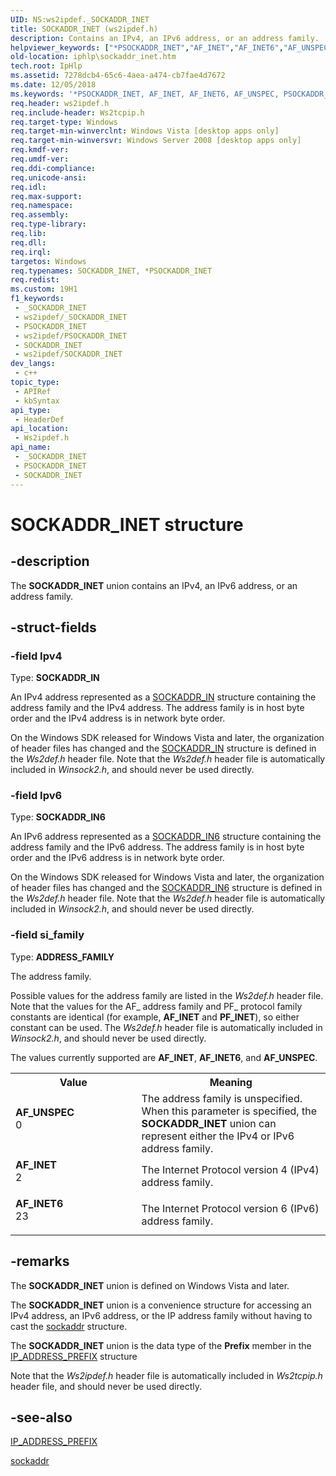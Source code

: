 ```yaml
---
UID: NS:ws2ipdef._SOCKADDR_INET
title: SOCKADDR_INET (ws2ipdef.h)
description: Contains an IPv4, an IPv6 address, or an address family.
helpviewer_keywords: ["*PSOCKADDR_INET","AF_INET","AF_INET6","AF_UNSPEC","PSOCKADDR_INET","PSOCKADDR_INET union pointer [IP Helper]","SOCKADDR_INET","SOCKADDR_INET union [IP Helper]","iphlp.sockaddr_inet","ws2ipdef/PSOCKADDR_INET","ws2ipdef/SOCKADDR_INET"]
old-location: iphlp\sockaddr_inet.htm
tech.root: IpHlp
ms.assetid: 7278dcb4-65c6-4aea-a474-cb7fae4d7672
ms.date: 12/05/2018
ms.keywords: '*PSOCKADDR_INET, AF_INET, AF_INET6, AF_UNSPEC, PSOCKADDR_INET, PSOCKADDR_INET union pointer [IP Helper], SOCKADDR_INET, SOCKADDR_INET union [IP Helper], iphlp.sockaddr_inet, ws2ipdef/PSOCKADDR_INET, ws2ipdef/SOCKADDR_INET'
req.header: ws2ipdef.h
req.include-header: Ws2tcpip.h
req.target-type: Windows
req.target-min-winverclnt: Windows Vista [desktop apps only]
req.target-min-winversvr: Windows Server 2008 [desktop apps only]
req.kmdf-ver: 
req.umdf-ver: 
req.ddi-compliance: 
req.unicode-ansi: 
req.idl: 
req.max-support: 
req.namespace: 
req.assembly: 
req.type-library: 
req.lib: 
req.dll: 
req.irql: 
targetos: Windows
req.typenames: SOCKADDR_INET, *PSOCKADDR_INET
req.redist: 
ms.custom: 19H1
f1_keywords:
 - _SOCKADDR_INET
 - ws2ipdef/_SOCKADDR_INET
 - PSOCKADDR_INET
 - ws2ipdef/PSOCKADDR_INET
 - SOCKADDR_INET
 - ws2ipdef/SOCKADDR_INET
dev_langs:
 - c++
topic_type:
 - APIRef
 - kbSyntax
api_type:
 - HeaderDef
api_location:
 - Ws2ipdef.h
api_name:
 - _SOCKADDR_INET
 - PSOCKADDR_INET
 - SOCKADDR_INET
---
```


# SOCKADDR_INET structure


## -description

The <b>SOCKADDR_INET</b> union contains an IPv4, an IPv6 address, or an address family.

## -struct-fields

### -field Ipv4

Type: <b>SOCKADDR_IN</b>

An IPv4 address represented as a <a href="/windows/desktop/WinSock/sockaddr-2">SOCKADDR_IN</a> structure containing the address family and the IPv4 address. The address family is in host byte order and the IPv4 address is  in network byte order.

On the Windows SDK released for Windows Vista and later, the organization of header files has changed and the <a href="/windows/desktop/WinSock/sockaddr-2">SOCKADDR_IN</a> structure is defined in the <i>Ws2def.h</i> header file. Note that the <i>Ws2def.h</i> header file is automatically included in <i>Winsock2.h</i>, and should never be used directly.

### -field Ipv6

Type: <b>SOCKADDR_IN6</b>

An IPv6 address represented as a <a href="/windows/desktop/WinSock/sockaddr-2">SOCKADDR_IN6</a> structure containing the address family and the IPv6 address. The address family is in host byte order and the IPv6 address is  in network byte order.

On the Windows SDK released for Windows Vista and later, the organization of header files has changed and the <a href="/windows/desktop/WinSock/sockaddr-2">SOCKADDR_IN6</a> structure is defined in the <i>Ws2def.h</i> header file. Note that the <i>Ws2def.h</i> header file is automatically included in <i>Winsock2.h</i>, and should never be used directly.

### -field si_family

Type: <b>ADDRESS_FAMILY</b>

The address family. 

Possible values for the address family are listed in the <i>Ws2def.h</i> header file. Note that the values for the AF_ address family and PF_ protocol family constants  are identical (for example, <b>AF_INET</b> and <b>PF_INET</b>), so either constant can be used. The <i>Ws2def.h</i> header file is automatically included in <i>Winsock2.h</i>, and should never be used directly. 

The values currently supported are <b>AF_INET</b>, <b>AF_INET6</b>, and <b>AF_UNSPEC</b>.

<table>
<tr>
<th>Value</th>
<th>Meaning</th>
</tr>
<tr>
<td width="40%"><a id="AF_UNSPEC"></a><a id="af_unspec"></a><dl>
<dt><b>AF_UNSPEC</b></dt>
<dt>0</dt>
</dl>
</td>
<td width="60%">
The address family is unspecified. When this parameter is specified,  the <b>SOCKADDR_INET</b> union can represent either the IPv4 or IPv6 address family. 

</td>
</tr>
<tr>
<td width="40%"><a id="AF_INET"></a><a id="af_inet"></a><dl>
<dt><b>AF_INET</b></dt>
<dt>2</dt>
</dl>
</td>
<td width="60%">
The Internet Protocol version 4 (IPv4) address family. 

</td>
</tr>
<tr>
<td width="40%"><a id="AF_INET6"></a><a id="af_inet6"></a><dl>
<dt><b>AF_INET6</b></dt>
<dt>23</dt>
</dl>
</td>
<td width="60%">
The Internet Protocol version 6 (IPv6) address family. 

</td>
</tr>
</table>

## -remarks

The <b>SOCKADDR_INET</b> union is defined on Windows Vista and later. 

The <b>SOCKADDR_INET</b> union is a convenience structure for accessing an IPv4 address, an IPv6 address, or the IP address family without having to cast  the <a href="/windows/desktop/WinSock/sockaddr-2">sockaddr</a> structure.

The <b>SOCKADDR_INET</b> union is the data type of the <b>Prefix</b> member in the <a href="/windows/desktop/api/netioapi/ns-netioapi-ip_address_prefix">IP_ADDRESS_PREFIX</a> structure  

Note that the <i>Ws2ipdef.h</i> header file is automatically included in <i>Ws2tcpip.h</i> header file, and should never be used directly.

## -see-also

<a href="/windows/desktop/api/netioapi/ns-netioapi-ip_address_prefix">IP_ADDRESS_PREFIX</a>



<a href="/windows/desktop/WinSock/sockaddr-2">sockaddr</a>

